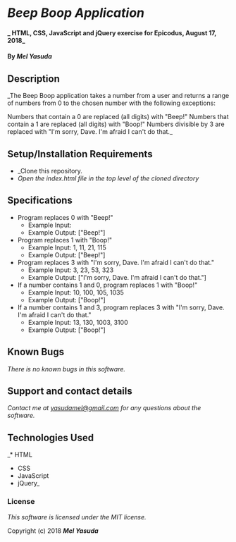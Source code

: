 # _Beep Boop Application_

#### _ HTML, CSS, JavaScript and jQuery exercise for Epicodus, August 17, 2018_

#### By _**Mel Yasuda**_

## Description

_The Beep Boop application takes a number from a user and returns a range of numbers from 0 to the chosen number with the following exceptions:

Numbers that contain a 0 are replaced (all digits) with "Beep!"
Numbers that contain a 1 are replaced (all digits) with "Boop!"
Numbers divisible by 3 are replaced with "I'm sorry, Dave. I'm afraid I can't do that._

## Setup/Installation Requirements

* _Clone this repository.
* _Open the index.html file in the top level of the cloned directory_

## Specifications
* Program replaces 0 with "Beep!"
  * Example Input:
  * Example Output: ["Beep!"]
* Program replaces 1 with "Boop!"
  * Example Input: 1, 11, 21, 115
  * Example Output: ["Beep!"]
* Program replaces 3 with "I'm sorry, Dave. I'm afraid I can't do that."
  * Example Input: 3, 23, 53, 323
  * Example Output: ["I'm sorry, Dave. I'm afraid I can't do that."]
* If a number contains 1 and 0, program replaces 1 with "Boop!"
  * Example Input: 10, 100, 105, 1035
  * Example Output: ["Boop!"]
* If a number contains 1 and 3, program replaces 3 with "I'm sorry, Dave. I'm afraid I can't do that."
  * Example Input: 13, 130, 1003, 3100
  * Example Output: ["Boop!"]


## Known Bugs

_There is no known bugs in this software._

## Support and contact details

_Contact me at yasudamel@gmail.com for any questions about the software._

## Technologies Used

_* HTML
 * CSS
 * JavaScript
 * jQuery_

### License

*This software is licensed under the MIT license.*

Copyright (c) 2018 **_Mel Yasuda_**
